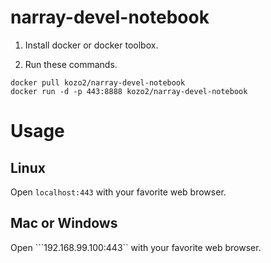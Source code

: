 # narray-devel-notebook

1. Install docker or docker toolbox.

2. Run these commands.

  ```
  docker pull kozo2/narray-devel-notebook
  docker run -d -p 443:8888 kozo2/narray-devel-notebook
  ```

# Usage
## Linux
Open ```localhost:443``` with your favorite web browser.

## Mac or Windows
Open ```192.168.99.100:443`` with your favorite web browser.
